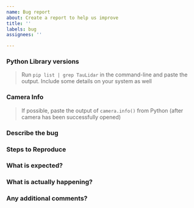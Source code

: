 ```yaml
---
name: Bug report
about: Create a report to help us improve
title: ''
labels: bug
assignees: ''

---
```


### Python Library versions
> Run `pip list | grep TauLidar` in the command-line and paste the output. Include some details on your system as well

### Camera Info
> If possible, paste the output of `camera.info()` from Python (after camera has been successfully opened)

### Describe the bug


### Steps to Reproduce


### What is expected?


### What is actually happening?


### Any additional comments?
